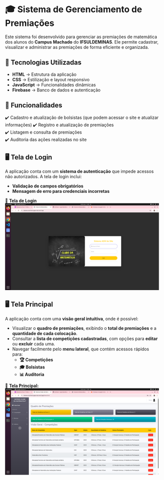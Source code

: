 # 🎓 Sistema de Gerenciamento de Premiações  

Este sistema foi desenvolvido para gerenciar as premiações de matemática dos alunos do **Campus Machado** do **IFSULDEMINAS**. Ele permite cadastrar, visualizar e administrar as premiações de forma eficiente e organizada.  

## 🚀 Tecnologias Utilizadas  

- **HTML** → Estrutura da aplicação  
- **CSS** → Estilização e layout responsivo  
- **JavaScript** → Funcionalidades dinâmicas  
- **Firebase** → Banco de dados e autenticação  

## 📌 Funcionalidades  

✔️ Cadastro e atualização de bolsistas (que podem acessar o site e atualizar informações)
✔️ Registro e atualização de premiações  
✔️ Listagem e consulta de premiações  
✔️ Auditoria das ações realizadas no site

## 🖥️ Tela de Login  

A aplicação conta com um **sistema de autenticação** que impede acessos não autorizados. A tela de login inclui:  

- **Validação de campos obrigatórios**  
- **Mensagem de erro para credenciais incorretas**

📸 **Tela de Login**  
![Tela de Login](FotoSistema/telainicial.png)  

## 🖥️ Tela Principal  

A aplicação conta com uma **visão geral intuitiva**, onde é possível:  

- Visualizar o **quadro de premiações**, exibindo o **total de premiações** e a **quantidade de cada colocação**.  
- Consultar a **lista de competições cadastradas**, com opções para **editar** ou **excluir** cada uma.  
- Navegar facilmente pelo **menu lateral**, que contém acessos rápidos para:  
  - **🏆 Competições**  
  - **🎓 Bolsistas**  
  - **📊 Auditoria**  

📸 **Tela Principal:**  
![Tela Principal](FotoSistema/telaprincipal.png)  

